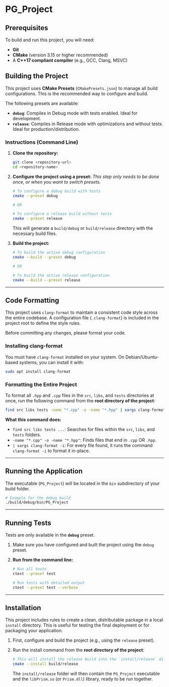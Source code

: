 # PG_Project

## Prerequisites

To build and run this project, you will need:

* **Git**
* **CMake** (version 3.15 or higher recommended)
* A **C++17 compliant compiler** (e.g., GCC, Clang, MSVC)

## Building the Project

This project uses **CMake Presets** (`CMakePresets.json`) to manage all build configurations. This is the recommended way to configure and build.

The following presets are available:

* **`debug`**: Compiles in Debug mode with tests enabled. Ideal for development.
* **`release`**: Compiles in Release mode with optimizations and without tests. Ideal for production/distribution.

### Instructions (Command Line)

1. **Clone the repository:**

    ```sh
    git clone <repository-url>
    cd <repository-name>
    ```

2. **Configure the project using a preset:**
    *This step only needs to be done once, or when you want to switch presets.*

    ```sh
    # To configure a debug build with tests
    cmake --preset debug

    # OR

    # To configure a release build without tests
    cmake --preset release
    ```

    This will generate a `build/debug` or `build/release` directory with the necessary build files.

3. **Build the project:**

    ```sh
    # To build the active debug configuration
    cmake --build --preset debug

    # OR

    # To build the active release configuration
    cmake --build --preset release
    ```

---

## Code Formatting

This project uses `clang-format` to maintain a consistent code style across the entire codebase. A configuration file (`.clang-format`) is included in the project root to define the style rules.

Before committing any changes, please format your code.

### Installing clang-format

You must have `clang-format` installed on your system. On Debian/Ubuntu-based systems, you can install it with:

```sh
sudo apt install clang-format
```

### Formatting the Entire Project

To format all `.hpp` and `.cpp` files in the `src`, `libs`, and `tests` directories at once, run the following command from the **root directory of the project**:

```sh
find src libs tests -name "*.cpp" -o -name "*.hpp" | xargs clang-format -i
```

**What this command does:**

* `find src libs tests ...`: Searches for files within the `src`, `libs`, and `tests` folders.
* `-name "*.cpp" -o -name "*.hpp"`: Finds files that end in `.cpp` OR `.hpp`.
* `| xargs clang-format -i`: For every file found, it runs the command `clang-format -i` to format it in-place.

---

## Running the Application

The executable (`PG_Project`) will be located in the `bin` subdirectory of your build folder.

```sh
# Example for the debug build
./build/debug/bin/PG_Project
```

---

## Running Tests

Tests are only available in the **`debug`** preset.

1. Make sure you have configured and built the project using the `debug` preset.

2. **Run from the command line:**

    ```sh
    # Run all tests
    ctest --preset test

    # Run tests with detailed output
    ctest --preset test --verbose
    ```

---

## Installation

This project includes rules to create a clean, distributable package in a local `install` directory. This is useful for testing the final deployment or for packaging your application.

1. First, configure and build the project (e.g., using the `release` preset).

2. Run the install command from the **root directory of the project**:

    ```sh
    # This will install the release build into the `install/release` directory
    cmake --install build/release
    ```

    The `install/release` folder will then contain the `PG_Project` executable and the `libPrism.so` (or `Prism.dll`) library, ready to be run together.

